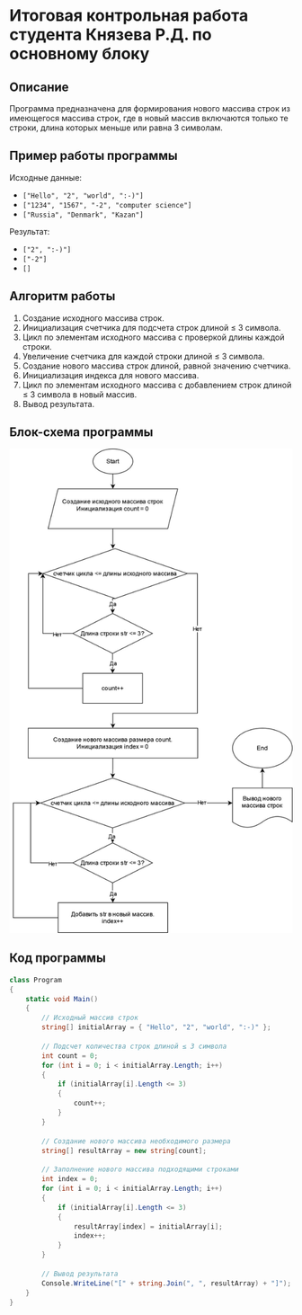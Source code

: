 # Итоговая контрольная работа  студента Князева Р.Д. по основному блоку

## Описание
Программа предназначена для формирования нового массива строк из имеющегося массива строк, где в новый массив включаются только те строки, длина которых меньше или равна 3 символам. 

## Пример работы программы
Исходные данные: 
- `["Hello", "2", "world", ":-)"]`
- `["1234", "1567", "-2", "computer science"]`
- `["Russia", "Denmark", "Kazan"]`

Результат:
- `["2", ":-)"]`
- `["-2"]`
- `[]`

## Алгоритм работы
1. Создание исходного массива строк.
2. Инициализация счетчика для подсчета строк длиной ≤ 3 символа.
3. Цикл по элементам исходного массива с проверкой длины каждой строки.
4. Увеличение счетчика для каждой строки длиной ≤ 3 символа.
5. Создание нового массива строк длиной, равной значению счетчика.
6. Инициализация индекса для нового массива.
7. Цикл по элементам исходного массива с добавлением строк длиной ≤ 3 символа в новый массив.
8. Вывод результата.

## Блок-схема программы
![Блок-схема](Blok-shema.jpg)

## Код программы
```csharp
class Program
{
    static void Main()
    {
        // Исходный массив строк
        string[] initialArray = { "Hello", "2", "world", ":-)" };
        
        // Подсчет количества строк длиной ≤ 3 символа
        int count = 0;
        for (int i = 0; i < initialArray.Length; i++)
        {
            if (initialArray[i].Length <= 3)
            {
                count++;
            }
        }

        // Создание нового массива необходимого размера
        string[] resultArray = new string[count];

        // Заполнение нового массива подходящими строками
        int index = 0;
        for (int i = 0; i < initialArray.Length; i++)
        {
            if (initialArray[i].Length <= 3)
            {
                resultArray[index] = initialArray[i];
                index++;
            }
        }

        // Вывод результата
        Console.WriteLine("[" + string.Join(", ", resultArray) + "]");
    }
}